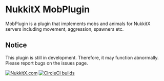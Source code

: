 # NukkitX MobPlugin
MobPlugin is a plugin that implements mobs and animals for NukkitX servers including movement, aggression, spawners etc.

## Notice
This plugin is still in development. Therefore, it may function abnormally. Please report bugs on the issues page.

[![NukkitX.com](https://img.shields.io/badge/MobPlugin-Download-brightgreen.svg)](https://cloudburstmc.org/resources/mobplugin.3/)
[![CircleCI builds](https://img.shields.io/circleci/project/github/Nukkit-coders/MobPlugin.svg)](https://circleci.com/gh/Nukkit-coders/MobPlugin)

